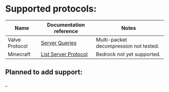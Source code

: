 
# Supported protocols:
| Name           | Documentation reference                                                   | Notes                                  |
|----------------|---------------------------------------------------------------------------|----------------------------------------|
| Valve Protocol | [Server Queries](https://developer.valvesoftware.com/wiki/Server_queries) | Multi-packet decompression not tested. |
| Minecraft      | [List Server Protocol](https://wiki.vg/Server_List_Ping)                  | Bedrock not yet supported.             |

## Planned to add support:
_
